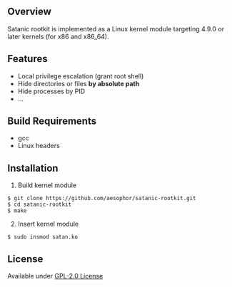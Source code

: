 ## Overview
Satanic rootkit is implemented as a Linux kernel module targeting 4.9.0 or later kernels (for x86 and x86_64).

## Features
* Local privilege escalation (grant root shell)
* Hide directories or files **by absolute path**
* Hide processes by PID
* ...

## Build Requirements
* gcc
* Linux headers

## Installation
1. Build kernel module
```
$ git clone https://github.com/aesophor/satanic-rootkit.git
$ cd satanic-rootkit
$ make
```

2. Insert kernel module
```
$ sudo insmod satan.ko
```

## License
Available under [GPL-2.0 License](https://github.com/aesophor/satanic-rootkit/blob/master/LICENSE)
